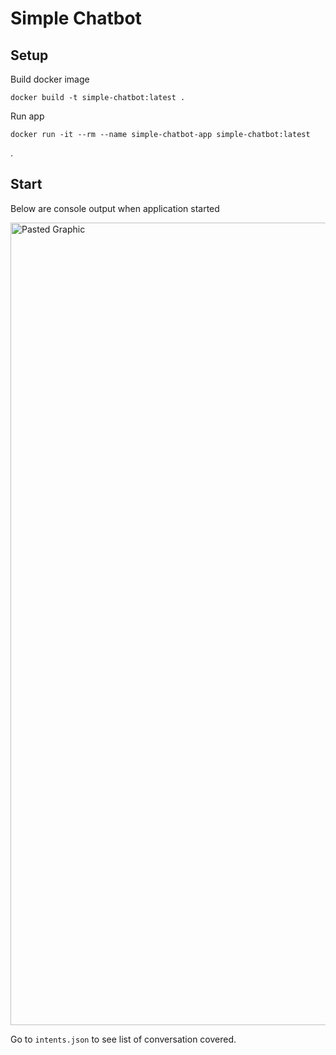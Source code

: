 # Simple Chatbot

## Setup

Build docker image

	docker build -t simple-chatbot:latest .

Run app

	docker run -it --rm --name simple-chatbot-app simple-chatbot:latest

.
## Start
Below are console output when application started

<img width="1284" alt="Pasted Graphic" src="https://user-images.githubusercontent.com/56020267/147489182-cc96d893-6d72-41a7-834a-fb59a9d653e9.png">

Go to `intents.json` to see list of conversation covered.
